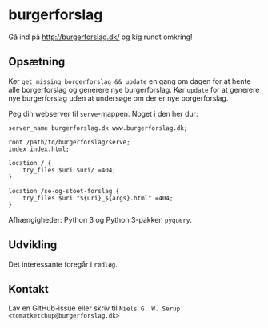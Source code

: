 # burgerforslag

Gå ind på http://burgerforslag.dk/ og kig rundt omkring!


## Opsætning

Kør `get_missing_borgerforslag && update` en gang om dagen for at hente
alle borgerforslag og generere nye burgerforslag.  Kør `update` for at
generere nye burgerforslag uden at undersøge om der er nye
borgerforslag.

Peg din webserver til `serve`-mappen.  Noget i den her dur:

```
server_name burgerforslag.dk www.burgerforslag.dk;

root /path/to/burgerforslag/serve;
index index.html;

location / {
    try_files $uri $uri/ =404;
}

location /se-og-stoet-forslag {
    try_files $uri "${uri}_${args}.html" =404;
}
```

Afhængigheder: Python 3 og Python 3-pakken `pyquery`.


## Udvikling

Det interessante foregår i `rødløg`.


## Kontakt

Lav en GitHub-issue eller skriv til `Niels G. W. Serup
<tomatketchup@burgerforslag.dk>`
